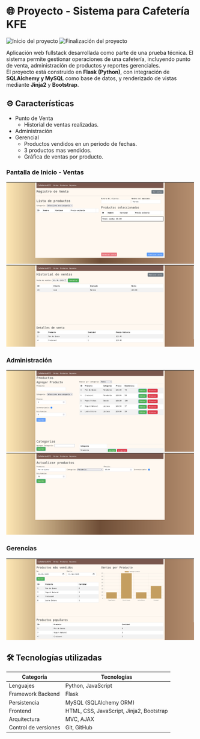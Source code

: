 # 🌐 Proyecto - Sistema para Cafetería KFE
![Inicio del proyecto](https://img.shields.io/badge/Inicio-Mayo%202025-blue)
![Finalización del proyecto](https://img.shields.io/badge/Finalizado-Junio%202025-green)

Aplicación web fullstack desarrollada como parte de una prueba técnica. El sistema permite gestionar operaciones de una cafetería, incluyendo punto de venta, administración de productos y reportes gerenciales.  
El proyecto está construido en **Flask (Python)**, con integración de **SQLAlchemy y MySQL** como base de datos, y renderizado de vistas mediante **Jinja2** y **Bootstrap**.

## ⚙️ Características  
- Punto de Venta
  - Historial de ventas realizadas.
- Administración
- Gerencial
  - Productos vendidos en un periodo de fechas.
  - 3 productos mas vendidos.
  - Gráfica de ventas por producto.
 
<div>
  <div>
    <h3>Pantalla de Inicio - Ventas</h3>
    <a href="./assets/registro_ventas.png" target="_blank">
      <img src="./assets/registro_ventas.png" alt="Pantalla de inicio" width="500"/>
    </a>
    <a href="./assets/historial_ventas.png" target="_blank">
      <img src="./assets/historial_ventas.png" alt="Pantalla de inicio" width="500"/>
    </a>
  </div>
    <div>
    <h3>Administración</h3>
    <a href="./assets/productos.png" target="_blank">
      <img src="./assets/productos.png" alt="Pantalla de inicio" width="500"/>
    </a>
    <a href="./assets/actualizar_productos.png" target="_blank">
      <img src="./assets/actualizar_productos.png" alt="Pantalla de inicio" width="500"/>
    </a>
  </div>
    <div>
    <h3>Gerencias</h3>
    <a href="./assets/gerencia.png" target="_blank">
      <img src="./assets/gerencia.png" alt="Pantalla de inicio" width="500"/>
    </a>
  </div>
</div>

## 🛠️ Tecnologías utilizadas
| Categoría          | Tecnologías            |
|---------------------|------------------------|
| Lenguajes           | Python, JavaScript     |
| Framework Backend   | Flask                  |
| Persistencia        | MySQL (SQLAlchemy ORM) |
| Frontend         | HTML, CSS, JavaScript, Jinja2, Bootstrap |
| Arquitectura        | MVC, AJAX              |
| Control de versiones| Git, GitHub            |
